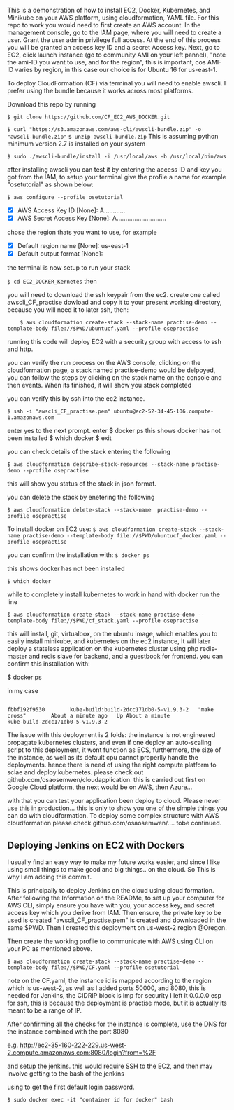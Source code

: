 This is a demonstration of how to install EC2, Docker, Kubernetes, and Minikube on your AWS platform, using cloudformation, YAML file. For this repo to work you would need to first create an AWS account. In the management console, go to the IAM page, where you will need to create a user. Grant the user admin privilege full access. At the end of this process you will  be granted an access key ID and a secret Access key. Next, go to EC2, click launch instance (go to community AMI on your left pannel), "note the ami-ID you want to use, and for the region", this is important, cos AMI-ID varies by region, in this case our choice is for Ubuntu 16 for us-east-1.

 To deploy CloudFormation (CF) via terminal you will need to enable awscli. I prefer using the bundle because it works across most platforms.


Download this repo by running 

``` $ git clone https://github.com/CF_EC2_AWS_DOCKER.git ```

``` $ curl "https://s3.amazonaws.com/aws-cli/awscli-bundle.zip" -o "awscli-bundle.zip" ```
``` $ unzip awscli-bundle.zip ```
This is assuming python minimum version 2.7 is installed on your system

``` $ sudo ./awscli-bundle/install -i /usr/local/aws -b /usr/local/bin/aws ```

after installing awscli you can test it by entering the access ID and key you got from the IAM, to setup your terminal give the profile a name for example "osetutorial" as shown below:

``` $ aws configure --profile osetutorial ```
-[x] AWS Access Key ID [None]: A............
-[x] AWS Secret Access Key [None]: A............................

chose the region thats you want to use, for example

-[x] Default region name [None]: us-east-1
-[x] Default output format [None]: 

the terminal is now setup to run your stack

``` $ cd EC2_DOCKER_Kernetes ```
then

you will need to download the ssh keypair from the ec2.
create one called awscli_CF_practise dowload and copy it to your present working directory, because you will need it to later ssh, then:

``` $ chmod 400 awscli_CF_practise.pem
    $ aws cloudformation create-stack --stack-name practise-demo --template-body file://$PWD/ubuntucf.yaml --profile osepractise
```

running this code will deploy EC2 with a security group with access to ssh and http.

you can verify the run process on the AWS console, clicking on the cloudformation page, a stack named practise-demo would be delpoyed, you can follow the steps by clicking on the stack name on the console and then events.
When its finished, it will show you stack completed

you can verify this by ssh into the ec2 instance.

``` $ ssh -i "awscli_CF_practise.pem" ubuntu@ec2-52-34-45-106.compute-1.amazonaws.com ```

enter yes to the next prompt.
enter
$ docker ps
this shows docker has not been installed
$ which docker 
$ exit

you can check details of the stack entering the following 

``` $ aws cloudformation describe-stack-resources --stack-name practise-demo --profile osepractise ```

this will show you status of the stack in json format.

you can delete the stack by enetering the following 

``` $ aws cloudformation delete-stack --stack-name  practise-demo --profile osepractise ```

To install docker on EC2 use:
``` $ aws cloudformation create-stack --stack-name practise-demo --template-body file://$PWD/ubuntucf_docker.yaml --profile osepractise ```

you can confirm the installation with:
``` $ docker ps ```

this shows docker has not been installed

``` $ which docker ```

while to completely install kubernetes to work in hand with docker 
run the line 

``` $ aws cloudformation create-stack --stack-name practise-demo --template-body file://$PWD/cf_stack.yaml --profile osepractise ```

this will install, git, virtualbox, on the ubuntu image, which enables you to easily install minikube, and kubernetes on the ec2 instance, 
It will later deploy a stateless application on the kubernetes cluster using php redis-master and redis slave for backend, and 
a guestbook for frontend. you can confirm this installation with: 

$ docker ps


in my case 


``` CONTAINER ID        IMAGE   COMMAND             CREATED              STATUS              PORTS           NAMES

fbbf192f9530        kube-build:build-2dcc171db0-5-v1.9.3-2   "make cross"        About a minute ago   Up About a minute                       kube-build-2dcc171db0-5-v1.9.3-2

```

The issue with this deployment is 2 folds: the instance is not engineered propagate kubernetes clusters, and even if one deploy an auto-scaling script to this deployment, it wont function as ECS, furthermore, the size of the instance, as well as its default cpu cannot properlly handle the deployments. hence there is need of using the right compute platform to sclae and deploy kubernetes. 
please check out github.com/osaosemwen/cloudapplication. this is carried out first on Google Cloud platform, the next would be on AWS, then Azure...


with that you can test your application been deploy to cloud. Please never use this in production... this is only to show you one of the simple things you can do with cloudformation. 
To deploy some complex structure with AWS cloudformation please check github.com/osaosemwen/.... tobe continued.


## Deploying Jenkins on EC2 with Dockers

I usually find an easy way to make my future works easier, and since I like using small things to make good and big things.. on the cloud. So This is why I am adding this commit.

This  is principally to deploy Jenkins on the cloud using cloud formation. After following the Information on the READMe, to set up your computer for AWS CLI, simply ensure you have with you, your access key, and secret access key which you derive from IAM. Then ensure, the private key to be used is created "awscli_CF_practise.pem" is created and downloaded in the same $PWD. Then I created this deployment on us-west-2 region @Oregon.

Then create the working profile to communicate with AWS using CLI on your PC as mentioned above.

``` $ aws cloudformation create-stack --stack-name practise-demo --template-body file://$PWD/CF.yaml --profile osetutorial ```

note on the CF.yaml, the instance id is mapped according to the region which is us-west-2, as well as I added ports 50000, and 8080, this is needed for Jenkins, the CIDRIP block is imp for security I left it 0.0.0.0 esp for ssh, this is because the deployment is practise mode, but it is actually its meant to be a range of IP. 


After confirming all the checks for the instance is complete, use the DNS for the instance combined with the port 8080

e.g. http://ec2-35-160-222-229.us-west-2.compute.amazonaws.com:8080/login?from=%2F

and setup the jenkins.
this would require SSH to the EC2, and then may involve getting to the bash of the jenkins

using to get the first default login password.

``` $ sudo docker exec -it "container id for docker" bash ```
